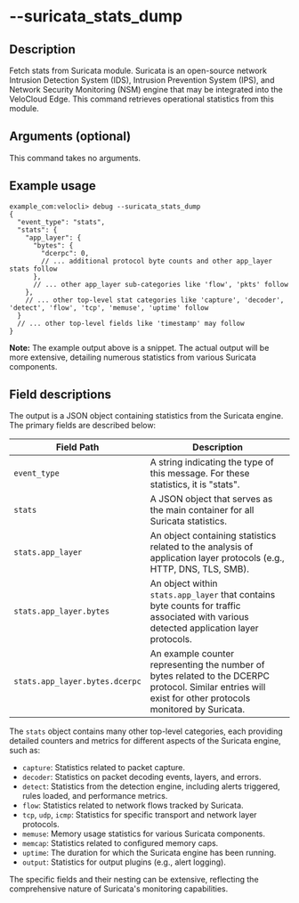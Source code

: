 # --suricata_stats_dump

## Description
Fetch stats from Suricata module. Suricata is an open-source network Intrusion Detection System (IDS), Intrusion Prevention System (IPS), and Network Security Monitoring (NSM) engine that may be integrated into the VeloCloud Edge. This command retrieves operational statistics from this module.

## Arguments (optional)
This command takes no arguments.

## Example usage
```
example_com:velocli> debug --suricata_stats_dump
{
  "event_type": "stats",
  "stats": {
    "app_layer": {
      "bytes": {
        "dcerpc": 0,
        // ... additional protocol byte counts and other app_layer stats follow
      },
      // ... other app_layer sub-categories like 'flow', 'pkts' follow
    },
    // ... other top-level stat categories like 'capture', 'decoder', 'detect', 'flow', 'tcp', 'memuse', 'uptime' follow
  }
  // ... other top-level fields like 'timestamp' may follow
}
```
**Note:** The example output above is a snippet. The actual output will be more extensive, detailing numerous statistics from various Suricata components.

## Field descriptions
The output is a JSON object containing statistics from the Suricata engine. The primary fields are described below:

| Field Path                 | Description                                                                                                |
|----------------------------|------------------------------------------------------------------------------------------------------------|
| `event_type`               | A string indicating the type of this message. For these statistics, it is "stats".                         |
| `stats`                    | A JSON object that serves as the main container for all Suricata statistics.                               |
| `stats.app_layer`          | An object containing statistics related to the analysis of application layer protocols (e.g., HTTP, DNS, TLS, SMB). |
| `stats.app_layer.bytes`    | An object within `stats.app_layer` that contains byte counts for traffic associated with various detected application layer protocols. |
| `stats.app_layer.bytes.dcerpc` | An example counter representing the number of bytes related to the DCERPC protocol. Similar entries will exist for other protocols monitored by Suricata. |

The `stats` object contains many other top-level categories, each providing detailed counters and metrics for different aspects of the Suricata engine, such as:
*   `capture`: Statistics related to packet capture.
*   `decoder`: Statistics on packet decoding events, layers, and errors.
*   `detect`: Statistics from the detection engine, including alerts triggered, rules loaded, and performance metrics.
*   `flow`: Statistics related to network flows tracked by Suricata.
*   `tcp`, `udp`, `icmp`: Statistics for specific transport and network layer protocols.
*   `memuse`: Memory usage statistics for various Suricata components.
*   `memcap`: Statistics related to configured memory caps.
*   `uptime`: The duration for which the Suricata engine has been running.
*   `output`: Statistics for output plugins (e.g., alert logging).

The specific fields and their nesting can be extensive, reflecting the comprehensive nature of Suricata's monitoring capabilities.